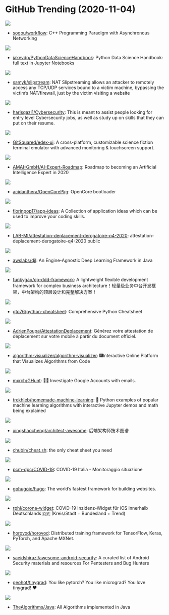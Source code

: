 # GitHub Trending (2020-11-04)

![](https://img.shields.io/badge/C%2B%2B-New%20129-green?style=flat-square&logo=appveyor)
- [sogou/workflow](https://github.com/sogou/workflow): C++ Programming Paradigm with Asynchronous Networking

![](https://img.shields.io/badge/Jupyter%20Notebook-New%20176-green?style=flat-square&logo=appveyor)
- [jakevdp/PythonDataScienceHandbook](https://github.com/jakevdp/PythonDataScienceHandbook): Python Data Science Handbook: full text in Jupyter Notebooks

![](https://img.shields.io/badge/Perl-New%20262-green?style=flat-square&logo=appveyor)
- [samyk/slipstream](https://github.com/samyk/slipstream): NAT Slipstreaming allows an attacker to remotely access any TCP/UDP services bound to a victim machine, bypassing the victim’s NAT/firewall, just by the victim visiting a website

![](https://img.shields.io/badge/none-New%20156-green?style=flat-square&logo=appveyor)
- [harisqazi1/Cybersecurity](https://github.com/harisqazi1/Cybersecurity): This is meant to assist people looking for entry level Cybersecurity jobs, as well as study up on skills that they can put on their resume.

![](https://img.shields.io/badge/JavaScript-New%20646-green?style=flat-square&logo=appveyor)
- [GitSquared/edex-ui](https://github.com/GitSquared/edex-ui): A cross-platform, customizable science fiction terminal emulator with advanced monitoring & touchscreen support.

![](https://img.shields.io/badge/JavaScript-New%20472-green?style=flat-square&logo=appveyor)
- [AMAI-GmbH/AI-Expert-Roadmap](https://github.com/AMAI-GmbH/AI-Expert-Roadmap): Roadmap to becoming an Artificial Intelligence Expert in 2020

![](https://img.shields.io/badge/C-New%2058-green?style=flat-square&logo=appveyor)
- [acidanthera/OpenCorePkg](https://github.com/acidanthera/OpenCorePkg): OpenCore bootloader

![](https://img.shields.io/badge/none-New%20302-green?style=flat-square&logo=appveyor)
- [florinpop17/app-ideas](https://github.com/florinpop17/app-ideas): A Collection of application ideas which can be used to improve your coding skills.

![](https://img.shields.io/badge/JavaScript-New%2043-green?style=flat-square&logo=appveyor)
- [LAB-MI/attestation-deplacement-derogatoire-q4-2020](https://github.com/LAB-MI/attestation-deplacement-derogatoire-q4-2020): attestation-deplacement-derogatoire-q4-2020 public

![](https://img.shields.io/badge/Java-New%2077-green?style=flat-square&logo=appveyor)
- [awslabs/djl](https://github.com/awslabs/djl): An Engine-Agnostic Deep Learning Framework in Java

![](https://img.shields.io/badge/Java-New%2053-green?style=flat-square&logo=appveyor)
- [funkygao/cp-ddd-framework](https://github.com/funkygao/cp-ddd-framework): A lightweight flexible development framework for complex business architecture！轻量级业务中台开发框架，中台架构的顶层设计和完整解决方案！

![](https://img.shields.io/badge/Python-New%20216-green?style=flat-square&logo=appveyor)
- [gto76/python-cheatsheet](https://github.com/gto76/python-cheatsheet): Comprehensive Python Cheatsheet

![](https://img.shields.io/badge/Java-New%2021-green?style=flat-square&logo=appveyor)
- [AdrienPoupa/AttestationDeplacement](https://github.com/AdrienPoupa/AttestationDeplacement): Générez votre attestation de déplacement sur votre mobile à partir du document officiel.

![](https://img.shields.io/badge/JavaScript-New%20145-green?style=flat-square&logo=appveyor)
- [algorithm-visualizer/algorithm-visualizer](https://github.com/algorithm-visualizer/algorithm-visualizer): 🎆Interactive Online Platform that Visualizes Algorithms from Code

![](https://img.shields.io/badge/Python-New%20303-green?style=flat-square&logo=appveyor)
- [mxrch/GHunt](https://github.com/mxrch/GHunt): 🕵️‍♂️ Investigate Google Accounts with emails.

![](https://img.shields.io/badge/Jupyter%20Notebook-New%20224-green?style=flat-square&logo=appveyor)
- [trekhleb/homemade-machine-learning](https://github.com/trekhleb/homemade-machine-learning): 🤖 Python examples of popular machine learning algorithms with interactive Jupyter demos and math being explained

![](https://img.shields.io/badge/none-New%2086-green?style=flat-square&logo=appveyor)
- [xingshaocheng/architect-awesome](https://github.com/xingshaocheng/architect-awesome): 后端架构师技术图谱

![](https://img.shields.io/badge/Python-New%20280-green?style=flat-square&logo=appveyor)
- [chubin/cheat.sh](https://github.com/chubin/cheat.sh): the only cheat sheet you need

![](https://img.shields.io/badge/none-New%2018-green?style=flat-square&logo=appveyor)
- [pcm-dpc/COVID-19](https://github.com/pcm-dpc/COVID-19): COVID-19 Italia - Monitoraggio situazione

![](https://img.shields.io/badge/Go-New%20195-green?style=flat-square&logo=appveyor)
- [gohugoio/hugo](https://github.com/gohugoio/hugo): The world’s fastest framework for building websites.

![](https://img.shields.io/badge/JavaScript-New%2025-green?style=flat-square&logo=appveyor)
- [rphl/corona-widget](https://github.com/rphl/corona-widget): COVID-19 Inzidenz-Widget für iOS innerhalb Deutschlands 🇩🇪 (Kreis/Stadt + Bundesland + Trend)

![](https://img.shields.io/badge/Python-New%2056-green?style=flat-square&logo=appveyor)
- [horovod/horovod](https://github.com/horovod/horovod): Distributed training framework for TensorFlow, Keras, PyTorch, and Apache MXNet.

![](https://img.shields.io/badge/none-New%2061-green?style=flat-square&logo=appveyor)
- [saeidshirazi/awesome-android-security](https://github.com/saeidshirazi/awesome-android-security): A curated list of Android Security materials and resources For Pentesters and Bug Hunters

![](https://img.shields.io/badge/Python-New%20113-green?style=flat-square&logo=appveyor)
- [geohot/tinygrad](https://github.com/geohot/tinygrad): You like pytorch? You like micrograd? You love tinygrad! ❤️

![](https://img.shields.io/badge/Java-New%20165-green?style=flat-square&logo=appveyor)
- [TheAlgorithms/Java](https://github.com/TheAlgorithms/Java): All Algorithms implemented in Java

